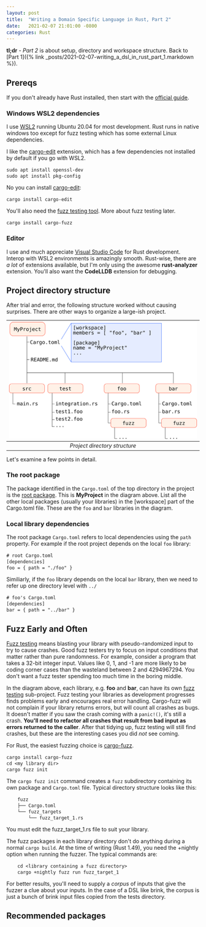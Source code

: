 ```yaml
---
layout: post
title:  "Writing a Domain Specific Language in Rust, Part 2"
date:   2021-02-07 21:01:00 -0800
categories: Rust
---
```


**tl;dr** - _Part 2_ is about setup, directory and workspace structure.  Back to [Part 1]({% link _posts/2021-02-07-writing_a_dsl_in_rust_part_1.markdown %}).

## Prereqs

If you don't already have Rust installed, then start with the [official guide](https://www.rust-lang.org/learn/get-started).

### Windows WSL2 dependencies

I use [WSL2](https://docs.microsoft.com/en-us/windows/wsl/install-win10) running Ubuntu 20.04 for most development.  Rust runs in native windows too except for fuzz testing which has some external Linux dependencies.

I like the [cargo-edit](https://crates.io/crates/cargo-edit) extension, which has a few dependencies not installed by default if you go with WSL2.

    sudo apt install openssl-dev
    sudo apt install pkg-config

No you can install [cargo-edit](https://medium.com/r/?url=https%3A%2F%2Fcrates.io%2Fcrates%2Fcargo-edit):

    cargo install cargo-edit

You'll also need the [fuzz testing tool](https://github.com/rust-fuzz/cargo-fuzz).  More about fuzz testing later.

    cargo install cargo-fuzz

### Editor

I use and much appreciate [Visual Studio Code](https://code.visualstudio.com/) for Rust development.  Interop with WSL2 environments is amazingly smooth.  Rust-wise, there are _a lot_ of extensions available, but I'm only using the awesome **rust-analyzer** extension.  You'll also want the **CodeLLDB** extension for debugging.

## Project directory structure

After trial and error, the following structure worked without causing surprises.  There are other ways to organize a large-ish project.

| ![project directory structure diagram](/images/project_structure.svg) | 
|:--:| 
| *Project directory structure* |

Let's examine a few points in detail.

### The root package
The package identified in the `Cargo.toml` of the top directory in the project is the [root package](https://doc.rust-lang.org/cargo/reference/workspaces.html#root-package).  This is __MyProject__ in the diagram above.  List all the other local packages (usually your libraries) in the \[workspace\] part of the Cargo.toml file.  These are the `foo` and `bar` libraries in the diagram.

### Local library dependencies
The root package `Cargo.toml` refers to local dependencies using the `path` property.  For example if the root project depends on the local `foo` library:

    # root Cargo.toml
    [dependencies]
    foo = { path = "./foo" }

Similiarly, if the `foo` library depends on the local `bar` library, then we need to refer up one directory level with `../`

    # foo's Cargo.toml
    [dependencies]
    bar = { path = "../bar" }

## Fuzz Early and Often

[Fuzz testing](https://en.wikipedia.org/wiki/Fuzzing) means blasting your library with pseudo-randomized input to try to cause crashes.  Good fuzz testers try to focus on input conditions that matter rather than pure randomness.  For example, consider a program that takes a 32-bit integer input.  Values like 0, 1, and -1 are more likely to be coding corner cases than the wasteland between 2 and 4294967294.  You don't want a fuzz tester spending too much time in the boring middle.

In the diagram above, each library, e.g. __foo__ and __bar__, can have its own [fuzz testing](https://en.wikipedia.org/wiki/Fuzzing) sub-project.  Fuzz testing your libraries as development progresses finds problems early and encourages real error handling.  Cargo-fuzz will not complain if your library returns errors, but will count all crashes as bugs.  It doesn't matter if you saw the crash coming with a `panic!()`, it's still a crash.  __You'll need to refactor all crashes that result from bad input as errors returned to the caller__.  After that tidying up, fuzz testing will still find crashes, but these are the interesting cases you did _not_ see coming.

For Rust, the easiest fuzzing choice is [cargo-fuzz](https://github.com/rust-fuzz/cargo-fuzz).

    cargo install cargo-fuzz
    cd <my library dir>
    cargo fuzz init

The `cargo fuzz init` command creates a `fuzz` subdirectory containing its own package and `Cargo.toml` file.  Typical directory structure looks like this:
```
    fuzz
    ├── Cargo.toml
    └── fuzz_targets
        └── fuzz_target_1.rs
```
You must edit the fuzz_target_1.rs file to suit your library.

The fuzz packages in each library directory don't do anything during a normal `cargo build`.  At the time of writing (Rust 1.49), you need the +nightly option when running the fuzzer.  The typical commands are:
```
    cd <library containing a fuzz directory>
    cargo +nightly fuzz run fuzz_target_1
```

For better results, you'll need to supply a _corpus_ of inputs that give the fuzzer a clue about your inputs.  In the case of a DSL like brink, the corpus is just a bunch of brink input files copied from the tests directory.

## Recommended packages
